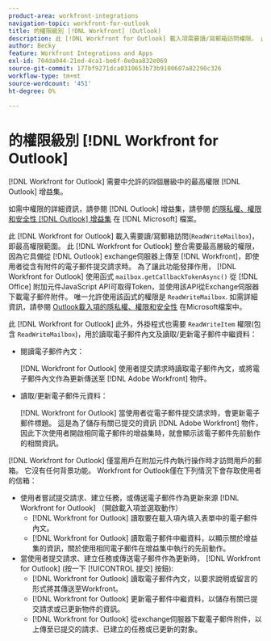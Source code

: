 ```yaml
---
product-area: workfront-integrations
navigation-topic: workfront-for-outlook
title: 的權限級別 [!DNL Workfront] (Outlook)
description: 此 [!DNL Workfront for Outlook] 載入項需要讀/寫郵箱訪問權限。 此 [!DNL Workfront for Outlook] 整合需要最高級別的權限，因為它具有從Outlook exchange伺服器下載電子郵件附件並將其上傳到的功能 [!DNL Workfront]，即使用者從含有附件的電子郵件提交請求時。
author: Becky
feature: Workfront Integrations and Apps
exl-id: 704da044-21ed-4ca1-be6f-0e0aa832e069
source-git-commit: 177bf9271dca0310653b73b9100607a82290c326
workflow-type: tm+mt
source-wordcount: '451'
ht-degree: 0%

---
```


# 的權限級別 [!DNL Workfront for Outlook]

[!DNL Workfront for Outlook] 需要中允許的四個層級中的最高權限 [!DNL Outlook] 增益集。

如需中權限的詳細資訊，請參閱 [!DNL Outlook] 增益集，請參閱 [的隱私權、權限和安全性 [!DNL Outlook] 增益集](https://docs.microsoft.com/en-us/office/dev/add-ins/outlook/privacy-and-security) 在 [!DNL Microsoft] 檔案。

此 [!DNL Workfront for Outlook] 載入需要讀/寫郵箱訪問(`ReadWriteMailbox`)，即最高權限範圍。
此 [!DNL Workfront for Outlook] 整合需要最高層級的權限，因為它具備從 [!DNL Outlook] exchange伺服器上傳至 [!DNL Workfront]，即使用者從含有附件的電子郵件提交請求時。 為了讓此功能發揮作用， [!DNL Workfront for Outlook] 使用函式 `mailbox.getCallbackTokenAsync()` 從 [!DNL Office] 附加元件JavaScript API可取得Token，並使用該API從Exchange伺服器下載電子郵件附件。 唯一允許使用該函式的權限是 `ReadWriteMailbox`. 如需詳細資訊，請參閱 [Outlook載入項的隱私權、權限和安全性](https://docs.microsoft.com/en-us/office/dev/add-ins/outlook/privacy-and-security) 在Microsoft檔案中。

此 [!DNL Workfront for Outlook] 此外，外掛程式也需要 `ReadWriteItem` 權限(包含 `ReadWriteMailbox`)，用於讀取電子郵件內文及讀取/更新電子郵件中繼資料：

* 閱讀電子郵件內文：

   [!DNL Workfront for Outlook] 使用者提交請求時讀取電子郵件內文，或將電子郵件內文作為更新傳送至 [!DNL Adobe Workfront] 物件。
* 讀取/更新電子郵件元資料：

   [!DNL Workfront for Outlook] 當使用者從電子郵件提交請求時，會更新電子郵件標題。 這是為了儲存有關已提交的資訊 [!DNL Adobe Workfront] 物件，因此下次使用者開啟相同電子郵件的增益集時，就會顯示該電子郵件先前動作的相關資訊。

[!DNL Workfront for Outlook] 僅當用戶在附加元件內執行操作時才訪問用戶的郵箱。 它沒有任何背景功能。 Workfront for Outlook僅在下列情況下會存取使用者的信箱：

* 使用者嘗試提交請求、建立任務，或傳送電子郵件作為更新來源 [!DNL Workfront for Outlook] （開啟載入項並選取動作）
   * [!DNL Workfront for Outlook] 讀取要在載入項內填入表單中的電子郵件內文。
   * [!DNL Workfront for Outlook] 讀取電子郵件中繼資料，以顯示關於增益集的資訊，關於使用相同電子郵件在增益集中執行的先前動作。
* 當使用者提交請求、建立任務或傳送電子郵件作為更新時， [!DNL Workfront for Outlook] (按一下 [!UICONTROL 提交] 按鈕):
   * [!DNL Workfront for Outlook] 讀取電子郵件內文，以要求說明或留言的形式將其傳送至Workfront。
   * [!DNL Workfront for Outlook] 更新電子郵件中繼資料，以儲存有關已提交請求或已更新物件的資訊。
   * [!DNL Workfront for Outlook] 從exchange伺服器下載電子郵件附件，以上傳至已提交的請求、已建立的任務或已更新的對象。
